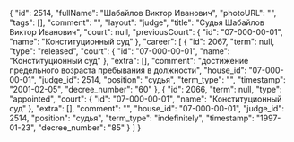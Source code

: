 {
    "id": 2514,
    "fullName": "Шабайлов Виктор Иванович",
    "photoURL": "",
    "tags": [],
    "comment": "",
    "layout": "judge",
    "title": "Судья Шабайлов Виктор Иванович",
    "court": null,
    "previousCourt": {
        "id": "07-000-00-01",
        "name": "Конституционный суд"
    },
    "career": [
        {
            "id": 2067,
            "term": null,
            "type": "released",
            "court": {
                "id": "07-000-00-01",
                "name": "Конституционный суд"
            },
            "extra": [],
            "comment": "достижение предельного возраста пребывания в должности",
            "house_id": "07-000-00-01",
            "judge_id": 2514,
            "position": "судья",
            "term_type": "",
            "timestamp": "2001-02-05",
            "decree_number": "60"
        },
        {
            "id": 2066,
            "term": null,
            "type": "appointed",
            "court": {
                "id": "07-000-00-01",
                "name": "Конституционный суд"
            },
            "extra": [],
            "comment": "",
            "house_id": "07-000-00-01",
            "judge_id": 2514,
            "position": "судья",
            "term_type": "indefinitely",
            "timestamp": "1997-01-23",
            "decree_number": "85"
        }
    ]
}